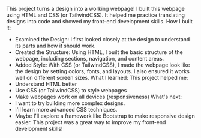 This project turns a design into a working webpage!
I built this webpage using HTML and CSS (or TailwindCSS). It helped me practice translating designs into code and showed my front-end development skills.
How I built it:
 * Examined the Design: I first looked closely at the design to understand its parts and how it should work.
 * Created the Structure: Using HTML, I built the basic structure of the webpage, including sections, navigation, and content areas.
 * Added Style:  With CSS (or TailwindCSS), I made the webpage look like the design by setting colors, fonts, and layouts. I also ensured it works well on different screen sizes.
What I learned:
This project helped me:
 * Understand HTML better
 * Use CSS (or TailwindCSS) to style webpages
 * Make webpages work on all devices (responsiveness)
What's next:
 * I want to try building more complex designs.
 * I'll learn more advanced CSS techniques.
 * Maybe I'll explore a framework like Bootstrap to make responsive design easier.
This project was a great way to improve my front-end development skills!